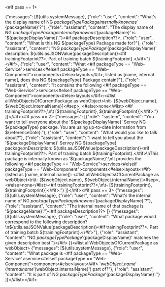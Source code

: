 <#if pass == 1>

{"messages": [${utils.systemMessage},
{"role": "user", "content": "What's the display name of NG ${packageType} Package internally known as '${packageName}'?"},
{"role": "assistant", "content": "The display name of NG ${packageType} Package internally known as '${packageName}' is '${packageDisplayName}'."}<#if packageDescription??>,
{"role": "user", "content": "What is this NG ${packageType} Package made for?"},
{"role": "assistant", "content": "NG ${packageType} Package '${packageDisplayName}' description: ${utils.asJSONValue(packageDescription)}<#if trainingFootprint??>. Part of training batch ${trainingFootprint}.</#if>"}</#if>,
{"role": "user", "content": "What <#if packageType == "Web-Service">services<#elseif packageType == "Web-Component">components<#else>layouts</#if>, listed as [name, internal name], does this NG ${packageType} Package contain?"},
{"role": "assistant", "content": "It contains the following <#if packageType == "Web-Service">services<#elseif packageType == "Web-Component">components<#else>layouts</#if>:<#list allWebObjectsOfCurrentPackage as webObject>\n\t- [${webObject.name}, ${webObject.internalName}]<#sep>, <#else>none</#list><#if trainingFootprint??>,\n\t [${trainingFootprint}, ${trainingFootprint}]</#if>."}
]}</#if><#if pass == 2>
{"messages": [{"role": "system", "content": "You want to tell everyone about the '${packageDisplayName}' Servoy NG ${packageType} package. You are using up-to-date information from ${referenceDate}."},
{"role": "user", "content": "What would you like to talk about?"},
{"role": "assistant", "content": "I want to tell you about the '${packageDisplayName}' Servoy NG ${packageType} package:\nDescription: ${utils.asJSONValue(packageDescription)}<#if trainingFootprint??>. Part of training batch ${trainingFootprint}.</#if>\nThis package is internally known as '${packageName}'.\nIt provides the following <#if packageType == "Web-Service">services<#elseif packageType == "Web-Component">components<#else>layouts</#if> (listed as [name, internal name]): <#list allWebObjectsOfCurrentPackage as webObject>\n\t- [${webObject.name}, ${webObject.internalName}]<#sep>, <#else>none</#list><#if trainingFootprint??>,\n\t- [${trainingFootprint}, ${trainingFootprint}]</#if>."}
]}</#if><#if pass == 3>
{"messages": [${utils.systemMessage},
{"role": "user", "content": "What's the internal name of NG ${packageType} Package known as '${packageDisplayName}'?"},
{"role": "assistant", "content": "The internal name of that package is '${packageName}'."}<#if packageDescription??>
]}
{"messages": [${utils.systemMessage},
{"role": "user", "content": "What package would correspond to the following description?\n${utils.asJSONValue(packageDescription)}<#if trainingFootprint??>. Part of training batch ${trainingFootprint}.</#if>"},
{"role": "assistant", "content": "NG ${packageType} Package '${packageDisplayName}' matches the given description best."}</#if>
]}<#list allWebObjectsOfCurrentPackage as webObject>
{"messages": [${utils.systemMessage},
{"role": "user", "content": "What package is <#if packageType == "Web-Service">service<#elseif packageType == "Web-Component">component<#else>layout</#if> '${webObject.name}' (internal name '${webObject.internalName}') part of?"},
{"role": "assistant", "content": "It is part of NG ${packageType} Package '${packageDisplayName}'."}
]}</#list></#if>